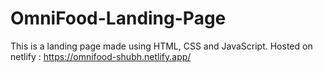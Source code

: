 # OmniFood-Landing-Page
This is a landing page made using HTML, CSS and JavaScript.
Hosted on netlify : https://omnifood-shubh.netlify.app/
